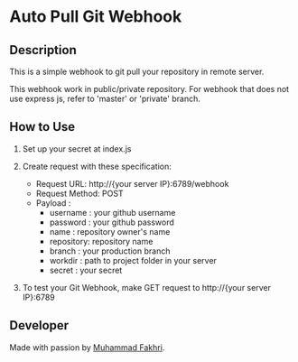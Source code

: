 # Auto Pull Git Webhook

## Description
This is a simple webhook to git pull your repository in remote server.

This webhook work in public/private repository. For webhook that does not use express js, refer to 'master' or 'private' branch. 

## How to Use
1. Set up your secret at index.js

2. Create request with these specification:
    * Request URL: http://{your server IP}:6789/webhook
    * Request Method: POST
    * Payload :
        * username  : your github username
	    * password  : your github password
	    * name      : repository owner's name
        * repository: repository name
        * branch    : your production branch
        * workdir   : path to project folder in your server
        * secret    : your secret

3. To test your Git Webhook, make GET request to http://{your server IP}:6789

## Developer
Made with passion by [Muhammad Fakhri](https://muhammadfakhri.my.id "Muhammad Fakhri's Portfolio Site").